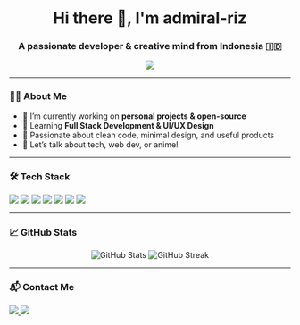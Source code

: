 <h1 align="center">Hi there 👋, I'm admiral-riz</h1>
<h3 align="center">A passionate developer & creative mind from Indonesia 🇮🇩</h3>

<p align="center">
  <img src="https://readme-typing-svg.herokuapp.com/?lines=Welcome+to+my+GitHub!;I'm+admiral-riz+🚀;Let’s+build+something+awesome!&center=true&width=500&height=45">
</p>

---

### 🧑‍💻 About Me

- 🔭 I’m currently working on **personal projects & open-source**
- 🌱 Learning **Full Stack Development & UI/UX Design**
- 🎯 Passionate about clean code, minimal design, and useful products
- 💬 Let’s talk about tech, web dev, or anime!

---

### 🛠️ Tech Stack

<p align="left">
  <img src="https://img.shields.io/badge/HTML5-E34F26?style=for-the-badge&logo=html5&logoColor=white"/>
  <img src="https://img.shields.io/badge/CSS3-1572B6?style=for-the-badge&logo=css3&logoColor=white"/>
  <img src="https://img.shields.io/badge/JavaScript-F7DF1E?style=for-the-badge&logo=javascript&logoColor=black"/>
  <img src="https://img.shields.io/badge/Node.js-339933?style=for-the-badge&logo=nodedotjs&logoColor=white"/>
  <img src="https://img.shields.io/badge/React-20232A?style=for-the-badge&logo=react&logoColor=61DAFB"/>
  <img src="https://img.shields.io/badge/TailwindCSS-38B2AC?style=for-the-badge&logo=tailwind-css&logoColor=white"/>
  <img src="https://img.shields.io/badge/Git-F05032?style=for-the-badge&logo=git&logoColor=white"/>
</p>

---

### 📈 GitHub Stats

<p align="center">
  <img src="https://github-readme-stats.vercel.app/api?username=admiral-riz&show_icons=true&theme=radical&cache_seconds=1800" alt="GitHub Stats" />
  <img src="https://github-readme-streak-stats.herokuapp.com?user=admiral-riz&theme=radical&cache_seconds=1800" alt="GitHub Streak" />
</p>

---

### 📬 Contact Me

<p>
  <a href="https://discord.com/users/705628911014510635" target="_blank">
    <img src="https://img.shields.io/badge/Discord-rizasylum-5865F2?style=for-the-badge&logo=discord&logoColor=white"/>
  </a>
  <a href="mailto:youremail@example.com" target="_blank">
    <img src="https://img.shields.io/badge/Email-Say%20Hello-EA4335?style=for-the-badge&logo=gmail&logoColor=white"/>
  </a>
  <a href="https://github.com/admiral-riz" target="_blank">
    <img src="https://img.shields.io/badge/GitHub-adm
